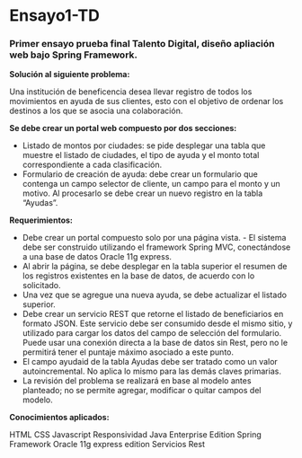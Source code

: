 # Ensayo1-TD
<h3> Primer ensayo prueba final Talento Digital, diseño apliación web bajo Spring Framework. </h3>

<b> Solución al siguiente problema: </b>

Una institución de beneficencia desea llevar registro de todos los movimientos en ayuda de sus clientes, esto con el objetivo de ordenar los destinos a los que se asocia una colaboración.

<b> Se debe crear un portal web compuesto por dos secciones: </b>

- Listado de montos por ciudades: se pide desplegar una tabla que muestre el listado de ciudades, el tipo de ayuda y el monto total correspondiente a cada clasificación.
- Formulario de creación de ayuda: debe crear un formulario que contenga un campo selector de cliente, un campo para el monto y un motivo. Al procesarlo se debe crear un nuevo registro en la tabla “Ayudas”.

<b> Requerimientos: </b>

- Debe crear un portal compuesto solo por una página vista. - El sistema debe ser construido utilizando el framework Spring MVC, conectándose a una base de datos Oracle 11g express.
- Al abrir la página, se debe desplegar en la tabla superior el resumen de los registros existentes en la base de datos, de acuerdo con lo solicitado.
- Una vez que se agregue una nueva ayuda, se debe actualizar el listado superior.
- Debe crear un servicio REST que retorne el listado de beneficiarios en formato JSON. Este servicio debe ser consumido desde el mismo sitio, y utilizado para cargar los datos del campo de selección del formulario. Puede usar una conexión directa a la base de datos sin Rest, pero no le permitirá tener el puntaje máximo asociado a este punto.
- El campo ayudaid de la tabla Ayudas debe ser tratado como un valor autoincremental. No aplica lo mismo para las demás claves primarias.
- La revisión del problema se realizará en base al modelo antes planteado; no se permite agregar, modificar o quitar campos del modelo.

<b> Conocimientos aplicados: </b>

HTML
CSS 
Javascript
Responsividad
Java Enterprise Edition
Spring Framework
Oracle 11g express edition
Servicios Rest
